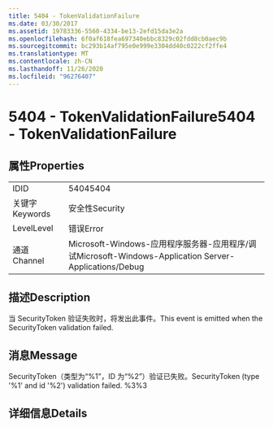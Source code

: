 ```yaml
---
title: 5404 - TokenValidationFailure
ms.date: 03/30/2017
ms.assetid: 19783336-5560-4334-be13-2efd15da3e2a
ms.openlocfilehash: 6f0af618fea697340ebbc8329c02fdd8cb0aec9b
ms.sourcegitcommit: bc293b14af795e0e999e3304dd40c0222cf2ffe4
ms.translationtype: MT
ms.contentlocale: zh-CN
ms.lasthandoff: 11/26/2020
ms.locfileid: "96276407"
---
```

# <a name="5404---tokenvalidationfailure"></a><span data-ttu-id="c709e-102">5404 - TokenValidationFailure</span><span class="sxs-lookup"><span data-stu-id="c709e-102">5404 - TokenValidationFailure</span></span>

## <a name="properties"></a><span data-ttu-id="c709e-103">属性</span><span class="sxs-lookup"><span data-stu-id="c709e-103">Properties</span></span>  
  
|||  
|-|-|  
|<span data-ttu-id="c709e-104">ID</span><span class="sxs-lookup"><span data-stu-id="c709e-104">ID</span></span>|<span data-ttu-id="c709e-105">5404</span><span class="sxs-lookup"><span data-stu-id="c709e-105">5404</span></span>|  
|<span data-ttu-id="c709e-106">关键字</span><span class="sxs-lookup"><span data-stu-id="c709e-106">Keywords</span></span>|<span data-ttu-id="c709e-107">安全性</span><span class="sxs-lookup"><span data-stu-id="c709e-107">Security</span></span>|  
|<span data-ttu-id="c709e-108">Level</span><span class="sxs-lookup"><span data-stu-id="c709e-108">Level</span></span>|<span data-ttu-id="c709e-109">错误</span><span class="sxs-lookup"><span data-stu-id="c709e-109">Error</span></span>|  
|<span data-ttu-id="c709e-110">通道</span><span class="sxs-lookup"><span data-stu-id="c709e-110">Channel</span></span>|<span data-ttu-id="c709e-111">Microsoft-Windows-应用程序服务器-应用程序/调试</span><span class="sxs-lookup"><span data-stu-id="c709e-111">Microsoft-Windows-Application Server-Applications/Debug</span></span>|  
  
## <a name="description"></a><span data-ttu-id="c709e-112">描述</span><span class="sxs-lookup"><span data-stu-id="c709e-112">Description</span></span>  

 <span data-ttu-id="c709e-113">当 SecurityToken 验证失败时，将发出此事件。</span><span class="sxs-lookup"><span data-stu-id="c709e-113">This event is emitted when the SecurityToken validation failed.</span></span>  
  
## <a name="message"></a><span data-ttu-id="c709e-114">消息</span><span class="sxs-lookup"><span data-stu-id="c709e-114">Message</span></span>  

 <span data-ttu-id="c709e-115">SecurityToken（类型为“%1”，ID 为“%2”）验证已失败。</span><span class="sxs-lookup"><span data-stu-id="c709e-115">SecurityToken (type '%1' and id '%2') validation failed.</span></span> <span data-ttu-id="c709e-116">%3</span><span class="sxs-lookup"><span data-stu-id="c709e-116">%3</span></span>  
  
## <a name="details"></a><span data-ttu-id="c709e-117">详细信息</span><span class="sxs-lookup"><span data-stu-id="c709e-117">Details</span></span>
